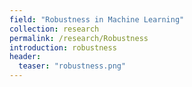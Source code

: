```yaml
---
field: "Robustness in Machine Learning"
collection: research
permalink: /research/Robustness
introduction: robustness
header:
  teaser: "robustness.png"
---
```


